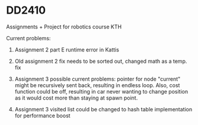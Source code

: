 # DD2410
Assignments + Project for robotics course KTH

Current problems:

1. Assignment 2 part E runtime error in Kattis

2. Old assignment 2 fix needs to be sorted out, changed math as a temp. fix

3. Assignment 3 possible current problems: pointer for node "current" might be recursively sent back, resulting in endless loop. Also, cost function could be off, resulting in car never wanting to change position as it would cost more than staying at spawn point.

4. Assignment 3 visited list could be changed to hash table implementation for performance boost
